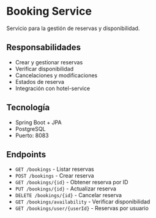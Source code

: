 # Booking Service

Servicio para la gestión de reservas y disponibilidad.

## Responsabilidades
- Crear y gestionar reservas
- Verificar disponibilidad
- Cancelaciones y modificaciones
- Estados de reserva
- Integración con hotel-service

## Tecnología
- Spring Boot + JPA
- PostgreSQL
- Puerto: 8083

## Endpoints
- `GET /bookings` - Listar reservas
- `POST /bookings` - Crear reserva
- `GET /bookings/{id}` - Obtener reserva por ID
- `PUT /bookings/{id}` - Actualizar reserva
- `DELETE /bookings/{id}` - Cancelar reserva
- `GET /bookings/availability` - Verificar disponibilidad
- `GET /bookings/user/{userId}` - Reservas por usuario
